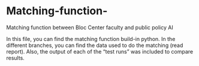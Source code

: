# Matching-function-
Matching function between Bloc Center faculty and public policy AI


In this file, you can find the matching function build-in python.
In the different branches, you can find the data used to do the matching (read report).
Also, the output of each of the “test runs” was included to compare results.
